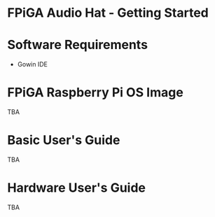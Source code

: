 # FPiGA Audio Hat - Getting Started

# Software Requirements
* Gowin IDE

# FPiGA Raspberry Pi OS Image
TBA

# Basic User's Guide
TBA

# Hardware User's Guide
TBA